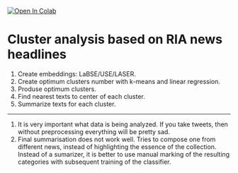 [![Open In Colab](https://colab.research.google.com/assets/colab-badge.svg)](https://colab.research.google.com/github/shitkov/cluster_analysis/blob/master/cluster_analysis_news.ipynb)
# Cluster analysis based on RIA news headlines
1. Create embeddings: LaBSE/USE/LASER.
2. Create optimum clusters number with k-means and linear regression.
3. Produse optimum clusters.
4. Find nearest texts to center of each cluster.
5. Summarize texts for each cluster.
---
1. It is very important what data is being analyzed. If you take tweets, then without preprocessing everything will be pretty sad.
2. Final summarisation does not work well. Tries to compose one from different news, instead of highlighting the essence of the collection. Instead of a sumarizer, it is better to use manual marking of the resulting categories with subsequent training of the classifier.
